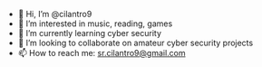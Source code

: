 - 👋 Hi, I’m @cilantro9
- 👀 I’m interested in music, reading, games
- 🌱 I’m currently learning cyber security
- 💞️ I’m looking to collaborate on amateur cyber security projects
- 📫 How to reach me: sr.cilantro9@gmail.com

<!---
cilantro9/cilantro9 is a ✨ special ✨ repository because its `README.md` (this file) appears on your GitHub profile.
You can click the Preview link to take a look at your changes.
--->
